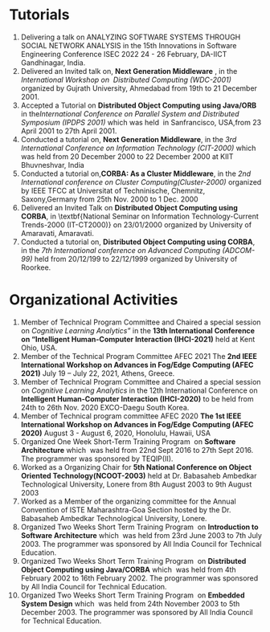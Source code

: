 
# Tutorials
1. Delivering a talk on ANALYZING SOFTWARE SYSTEMS THROUGH SOCIAL NETWORK ANALYSIS in the 15th Innovations in Software Engineering Conference ISEC 2022 24 - 26 February, DA-IICT Gandhinagar, India.
2. Delivered an Invited talk on, **Next Generation Middleware** , in the *International Workshop on  Distributed Computing (WDC-2001)* organized by Gujrath University, Ahmedabad from 19th to 21 December 2001. 
3. Accepted a Tutorial on **Distributed Object Computing using Java/ORB** in the*International Conference on Parallel System and Distributed Symposium (IPDPS 2001)* which was held  in Sanfrancisco, USA,from 23 April 2001 to 27th April 2001.
4. Conducted a tutorial on, **Next Generation Middleware**, in the *3rd International Conference on Information Technology (CIT-2000)* which was held from 20 December 2000 to 22 December 2000 at KIIT Bhuvneshvar, India
5. Conducted a tutorial on,**CORBA: As a Cluster Middleware**, in the *2nd International conference on Cluster Computing(Cluster-2000)* organized by  IEEE TFCC at Universitat of Techninische, Chemnitz, Saxony,Germany from 25th Nov. 2000 to 1 Dec. 2000 
6. Delivered an Invited Talk on **Distributed Object Computing using CORBA**, in \textbf{National Seminar on Information Technology-Current Trends-2000 (IT-CT2000)} on 23/01/2000 organized by University of Amaravati, Amaravati. 
7. Conducted a tutorial on, **Distributed Object Computing using CORBA**, in the *7th International conference on Advanced Computing (ADCOM-99)* held from 20/12/199 to 22/12/1999 organized by University of Roorkee.
 


# Organizational Activities  
 
1.  Member of Technical Program Committee and Chaired a special session on *Cognitive Learning Analytics”* in the **13th International Conference on “Intelligent Human-Computer Interaction (IHCI-2021)**  held at Kent Ohio, USA.
2.  Member of the Technical Program Committee AFEC 2021 The **2nd IEEE International Workshop on Advances in Fog/Edge Computing (AFEC 2021)** July 19 – July 22, 2021, Athens, Greece.
3.  Member of Technical Program Committee and Chaired a special session on *Cognitive Learning Analytics* in the 12th International Conference on **Intelligent Human-Computer Interaction (IHCI-2020)** to be held from 24th to 26th Nov. 2020 EXCO-Daegu South Korea.
4.  Member of Technical program committee  AFEC 2020 **The 1st IEEE International Workshop on Advances in Fog/Edge Computing (AFEC 2020)** August 3 - August 6, 2020, Honolulu, Hawaii, USA
5.  Organized One Week Short-Term Training Program  on **Software Architecture** which  was held from 22nd Sept 2016 to 27th Sept 2016. The programmer was sponsored by TEQIP(II). 
6.  Worked as a  Organizing Chair for **5th National Conference on Object Oriented Technology(NCOOT-2003)** held at Dr. Babasaheb Ambedkar Technological University, Lonere from 8th August 2003 to 9th August 2003 
7.  Worked as a Member of the organizing committee for the Annual Convention of ISTE Maharashtra-Goa Section hosted by the Dr. Babasaheb Ambedkar Technological University, Lonere.
8.  Organized Two Weeks Short Term Training Program  on **Introduction to Software Architecture**  which  was held from 23rd June 2003 to 7th July 2003. The programmer was sponsored by All India Council for Technical Education. 
9.  Organized Two Weeks Short Term Training Program  on  **Distributed Object Computing using Java/CORBA** which  was held from 4th February 2002 to 16th February 2002. The programmer was sponsored by All India Council for Technical Education. 
10.  Organized Two Weeks Short Term Training Program  on **Embedded System Design** which  was held from 24th November 2003 to 5th December 2003. The 
programmer was sponsored by All India Council for Technical Education.
